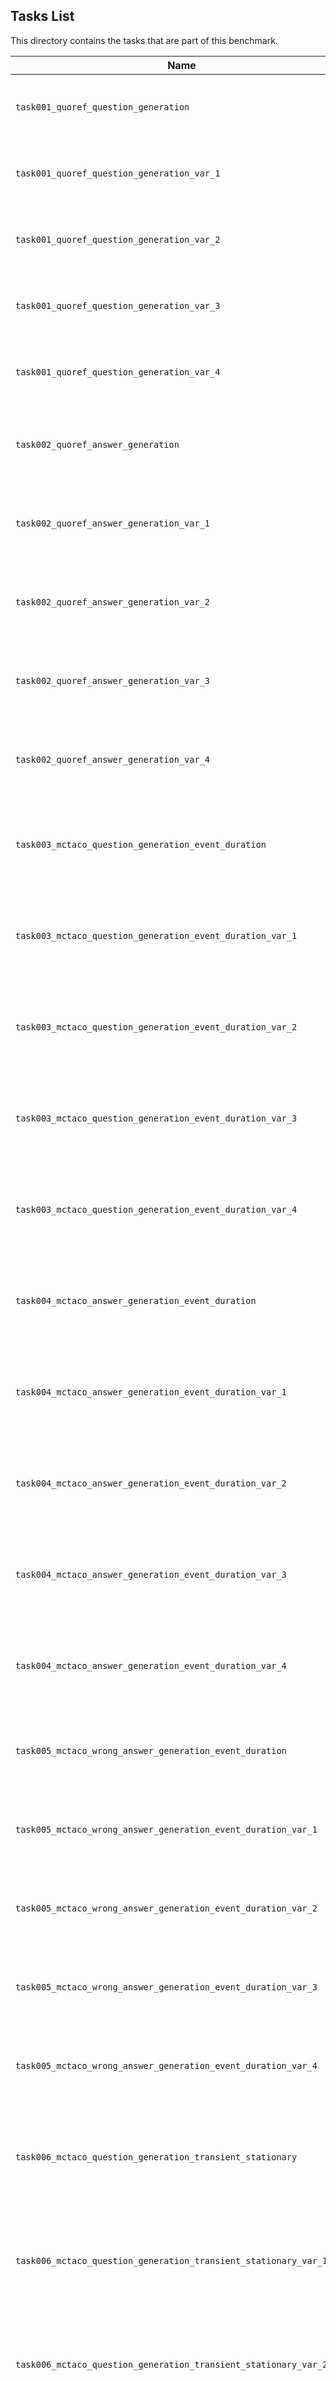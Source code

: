## Tasks List 

This directory contains the tasks that are part of this benchmark. 


Name | Summary | Category
---- | ----------- | --------
`task001_quoref_question_generation`	| Writing questions that require tracking entity references.	| Contextual Question Generation
`task001_quoref_question_generation_var_1`	| Writing questions that require tracking entity references.	| Contextual Question Generation
`task001_quoref_question_generation_var_2`	| Writing questions that require tracking entity references.	| Contextual Question Generation
`task001_quoref_question_generation_var_3`	| Writing questions that require tracking entity references.	| Contextual Question Generation
`task001_quoref_question_generation_var_4`	| Writing questions that require tracking entity references.	| Contextual Question Generation
`task002_quoref_answer_generation`	| Answering questions that require tracking entity references.	| Answer Generation -> Contextual Question Answering
`task002_quoref_answer_generation_var_1`	| Answering questions that require tracking entity references.	| Answer Generation -> Contextual Question Answering
`task002_quoref_answer_generation_var_2`	| Answering questions that require tracking entity references.	| Answer Generation -> Contextual Question Answering
`task002_quoref_answer_generation_var_3`	| Answering questions that require tracking entity references.	| Answer Generation -> Contextual Question Answering
`task002_quoref_answer_generation_var_4`	| Answering questions that require tracking entity references.	| Answer Generation -> Contextual Question Answering
`task003_mctaco_question_generation_event_duration`	| Writing questions that involve commonsense understanding of "event duration". | Question Generation
`task003_mctaco_question_generation_event_duration_var_1`	| Writing questions that involve commonsense understanding of "event duration". | Question Generation
`task003_mctaco_question_generation_event_duration_var_2`	| Writing questions that involve commonsense understanding of "event duration". | Question Generation
`task003_mctaco_question_generation_event_duration_var_3`	| Writing questions that involve commonsense understanding of "event duration". | Question Generation
`task003_mctaco_question_generation_event_duration_var_4`	| Writing questions that involve commonsense understanding of "event duration". | Question Generation
`task004_mctaco_answer_generation_event_duration`	| Answering questions that involve commonsense understanding of "event duration". | Answer Generation
`task004_mctaco_answer_generation_event_duration_var_1`	| Answering questions that involve commonsense understanding of "event duration". | Answer Generation
`task004_mctaco_answer_generation_event_duration_var_2`	| Answering questions that involve commonsense understanding of "event duration". | Answer Generation
`task004_mctaco_answer_generation_event_duration_var_3`	| Answering questions that involve commonsense understanding of "event duration". | Answer Generation
`task004_mctaco_answer_generation_event_duration_var_4`	| Answering questions that involve commonsense understanding of "event duration". | Answer Generation
`task005_mctaco_wrong_answer_generation_event_duration`	| Writing an implausible answer to the given "event duration" question. | Incorrect Answer Generation
`task005_mctaco_wrong_answer_generation_event_duration_var_1`	| Writing an implausible answer to the given "event duration" question. | Incorrect Answer Generation
`task005_mctaco_wrong_answer_generation_event_duration_var_2`	| Writing an implausible answer to the given "event duration" question. | Incorrect Answer Generation
`task005_mctaco_wrong_answer_generation_event_duration_var_3`	| Writing an implausible answer to the given "event duration" question. | Incorrect Answer Generation
`task005_mctaco_wrong_answer_generation_event_duration_var_4`	| Writing an implausible answer to the given "event duration" question. | Incorrect Answer Generation
`task006_mctaco_question_generation_transient_stationary`	| Writing questions that involve commonsense understanding of "transient vs. stationary" events. | Question Generation
`task006_mctaco_question_generation_transient_stationary_var_1`	| Writing questions that involve commonsense understanding of "transient vs. stationary" events. | Question Generation
`task006_mctaco_question_generation_transient_stationary_var_2`	| Writing questions that involve commonsense understanding of "transient vs. stationary" events. | Question Generation
`task006_mctaco_question_generation_transient_stationary_var_3`	| Writing questions that involve commonsense understanding of "transient vs. stationary" events. | Question Generation
`task006_mctaco_question_generation_transient_stationary_var_4`	| Writing questions that involve commonsense understanding of "transient vs. stationary" events. | Question Generation
`task007_mctaco_answer_generation_transient_stationary`	| Answering questions that involve commonsense understanding of "transient vs. stationary" events. | Answer Generation
`task007_mctaco_answer_generation_transient_stationary_var_1`	| Answering questions that involve commonsense understanding of "transient vs. stationary" events. | Answer Generation
`task007_mctaco_answer_generation_transient_stationary_var_2`	| Answering questions that involve commonsense understanding of "transient vs. stationary" events. | Answer Generation
`task007_mctaco_answer_generation_transient_stationary_var_3`	| Answering questions that involve commonsense understanding of "transient vs. stationary" events. | Answer Generation
`task007_mctaco_answer_generation_transient_stationary_var_4`	| Answering questions that involve commonsense understanding of "transient vs. stationary" events. | Answer Generation
`task008_mctaco_wrong_answer_generation_transient_stationary`	| Writing an implausible answer to a "transient v. stationary" question. | Incorrect Answer Generation
`task008_mctaco_wrong_answer_generation_transient_stationary_var_1`	| Writing an implausible answer to a "transient v. stationary" question. | Incorrect Answer Generation
`task008_mctaco_wrong_answer_generation_transient_stationary_var_2`	| Writing an implausible answer to a "transient v. stationary" question. | Incorrect Answer Generation
`task008_mctaco_wrong_answer_generation_transient_stationary_var_3`	| Writing an implausible answer to a "transient v. stationary" question. | Incorrect Answer Generation
`task008_mctaco_wrong_answer_generation_transient_stationary_var_4`	| Writing an implausible answer to a "transient v. stationary" question. | Incorrect Answer Generation
`task009_mctaco_question_generation_event_ordering`	| Writing questions that involve commonsense understanding of "event ordering" of events. | Question Generation
`task009_mctaco_question_generation_event_ordering_var_1`	| Writing questions that involve commonsense understanding of "event ordering" of events. | Question Generation
`task009_mctaco_question_generation_event_ordering_var_2`	| Writing questions that involve commonsense understanding of "event ordering" of events. | Question Generation
`task009_mctaco_question_generation_event_ordering_var_3`	| Writing questions that involve commonsense understanding of "event ordering" of events. | Question Generation
`task009_mctaco_question_generation_event_ordering_var_4`	| Writing questions that involve commonsense understanding of "event ordering" of events. | Question Generation
`task010_mctaco_answer_generation_event_ordering`	| Answering questions that involve commonsense understanding of "event ordering". | Answer Generation
`task010_mctaco_answer_generation_event_ordering_var_1`	| Answering questions that involve commonsense understanding of "event ordering". | Answer Generation
`task010_mctaco_answer_generation_event_ordering_var_2`	| Answering questions that involve commonsense understanding of "event ordering". | Answer Generation
`task010_mctaco_answer_generation_event_ordering_var_3`	| Answering questions that involve commonsense understanding of "event ordering". | Answer Generation
`task010_mctaco_answer_generation_event_ordering_var_4`	| Answering questions that involve commonsense understanding of "event ordering". | Answer Generation
`task011_mctaco_wrong_answer_generation_event_ordering`	| Writing an implausible answers to the given "event ordering" question. | Incorrect Answer Generation
`task011_mctaco_wrong_answer_generation_event_ordering_var_1`	| Writing an implausible answers to the given "event ordering" question. | Incorrect Answer Generation
`task011_mctaco_wrong_answer_generation_event_ordering_var_2`	| Writing an implausible answers to the given "event ordering" question. | Incorrect Answer Generation
`task011_mctaco_wrong_answer_generation_event_ordering_var_3`	| Writing an implausible answers to the given "event ordering" question. | Incorrect Answer Generation
`task011_mctaco_wrong_answer_generation_event_ordering_var_4`	| Writing an implausible answers to the given "event ordering" question. | Incorrect Answer Generation
`task012_mctaco_question_generation_absolute_timepoint`	| Writing questions that involve commonsense understanding of when events typically happen. | Question Generation
`task012_mctaco_question_generation_absolute_timepoint_var_1`	| Writing questions that involve commonsense understanding of when events typically happen. | Question Generation
`task012_mctaco_question_generation_absolute_timepoint_var_2`	| Writing questions that involve commonsense understanding of when events typically happen. | Question Generation
`task012_mctaco_question_generation_absolute_timepoint_var_3`	| Writing questions that involve commonsense understanding of when events typically happen. | Question Generation
`task012_mctaco_question_generation_absolute_timepoint_var_4`	| Writing questions that involve commonsense understanding of when events typically happen. | Question Generation
`task013_mctaco_answer_generation_absolute_timepoint`	| Answering questions that involve commonsense understanding of "absolute timepoint" of events. | Answer Generation
`task013_mctaco_answer_absolute_timepoint_var_1`	| Answering questions that involve commonsense understanding of "absolute timepoint" of events. | Answer Generation
`task013_mctaco_answer_absolute_timepoint_var_2`	| Answering questions that involve commonsense understanding of "absolute timepoint" of events. | Answer Generation
`task013_mctaco_answer_absolute_timepoint_var_3`	| Answering questions that involve commonsense understanding of "absolute timepoint" of events. | Answer Generation
`task013_mctaco_answer_absolute_timepoint_var_4`	| Answering questions that involve commonsense understanding of "absolute timepoint" of events. | Answer Generation
`task014_mctaco_wrong_answer_generation_absolute_timepoint`	| Writing an implausible answer to the provided "absolute timepoint" question. | Incorrect Answer Generation
`task014_mctaco_wrong_answer_generation_absolute_timepoint_var_1`	| Writing an implausible answer to the provided "absolute timepoint" question. | Incorrect Answer Generation
`task014_mctaco_wrong_answer_generation_absolute_timepoint_var_2`	| Writing an implausible answer to the provided "absolute timepoint" question. | Incorrect Answer Generation
`task014_mctaco_wrong_answer_generation_absolute_timepoint_var_3`	| Writing an implausible answer to the provided "absolute timepoint" question. | Incorrect Answer Generation
`task014_mctaco_wrong_answer_generation_absolute_timepoint_var_4`	| Writing an implausible answer to the provided "absolute timepoint" question. | Incorrect Answer Generation
`task015_mctaco_question_generation_frequency`	| Writing questions that involve commonsense understanding of events' "frequencies". | Question Generation
`task015_mctaco_question_generation_frequency_var_1`	| Writing questions that involve commonsense understanding of events' "frequencies". | Question Generation
`task015_mctaco_question_generation_frequency_var_2`	| Writing questions that involve commonsense understanding of events' "frequencies". | Question Generation
`task015_mctaco_question_generation_frequency_var_3`	| Writing questions that involve commonsense understanding of events' "frequencies". | Question Generation
`task015_mctaco_question_generation_frequency_var_4`	| Writing questions that involve commonsense understanding of events' "frequencies". | Question Generation
`task016_mctaco_answer_generation_frequency`	| Answering questions that involve commonsense understanding of event "frequency". | Answer Generation
`task016_mctaco_answer_generation_frequency_var_1`	| Answering questions that involve commonsense understanding of event "frequency". | Answer Generation
`task016_mctaco_answer_generation_frequency_var_2`	| Answering questions that involve commonsense understanding of event "frequency". | Answer Generation
`task016_mctaco_answer_generation_frequency_var_3`	| Answering questions that involve commonsense understanding of event "frequency". | Answer Generation
`task016_mctaco_answer_generation_frequency_var_4`	| Answering questions that involve commonsense understanding of event "frequency". | Answer Generation
`task017_mctaco_wrong_answer_generation_frequency`	| Writing an implausible answer to the given event "frequency" question. | Incorrect Answer Generation
`task017_mctaco_wrong_answer_generation_frequency_var_1`	| Writing an implausible answer to the given event "frequency" question. | Incorrect Answer Generation
`task017_mctaco_wrong_answer_generation_frequency_var_2`	| Writing an implausible answer to the given event "frequency" question. | Incorrect Answer Generation
`task017_mctaco_wrong_answer_generation_frequency_var_3`	| Writing an implausible answer to the given event "frequency" question. | Incorrect Answer Generation
`task017_mctaco_wrong_answer_generation_frequency_var_4`	| Writing an implausible answer to the given event "frequency" question. | Incorrect Answer Generation
`task1001_squad1.1_question_generation` | Generating guestions (based on SQuAD 1.1) | Question Generation  
`task1002_squad1.1_answer_generation` | Generating answers to SQuAD 1.1 questions | Answer Generation